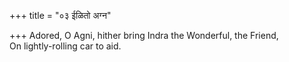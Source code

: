 +++
title = "०३ ईळितो अग्न"

+++
Adored, O Agni, hither bring Indra the Wonderful, the Friend,  
     On lightly-rolling car to aid.